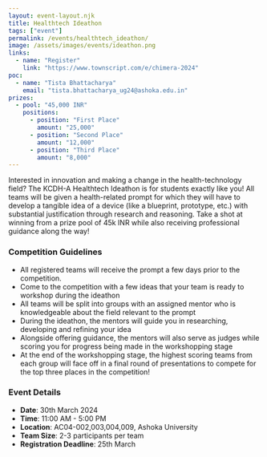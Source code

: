 ```yaml
---
layout: event-layout.njk
title: Healthtech Ideathon
tags: ["event"]
permalink: /events/healthtech_ideathon/
image: /assets/images/events/ideathon.png
links:
  - name: "Register"
    link: "https://www.townscript.com/e/chimera-2024"
poc:
  - name: "Tista Bhattacharya"
    email: "tista.bhattacharya_ug24@ashoka.edu.in"
prizes: 
  - pool: "45,000 INR"
    positions:
      - position: "First Place"
        amount: "25,000"
      - position: "Second Place"
        amount: "12,000"
      - position: "Third Place"
        amount: "8,000"
---
```


Interested in innovation and making a change in the health-technology field? The KCDH-A Healthtech Ideathon is for students exactly like you! All teams will be given a health-related prompt for which they will have to develop a tangible idea of a device (like a blueprint, prototype, etc.) with substantial justification through research and reasoning. Take a shot at winning from a prize pool of 45k INR while also receiving professional guidance along the way! 



### Competition Guidelines
- All registered teams will receive the prompt a few days prior to the competition. 
- Come to the competition with a few ideas that your team is ready to workshop during the ideathon
- All teams will be split into groups with an assigned mentor who is knowledgeable about the field relevant to the prompt
- During the ideathon, the mentors will guide you in researching, developing and refining your idea
- Alongside offering guidance, the mentors will also serve as judges while scoring you for progress being made in the workshopping stage
- At the end of the workshopping stage, the highest scoring teams from each group will face off in a final round of presentations to compete for the top three places in the competition!

### Event Details
- **Date**: 30th March 2024
- **Time**: 11:00 AM - 5:00 PM
- **Location**: AC04-002,003,004,009, Ashoka University
- **Team Size**: 2-3 participants per team
- **Registration Deadline**: 25th March